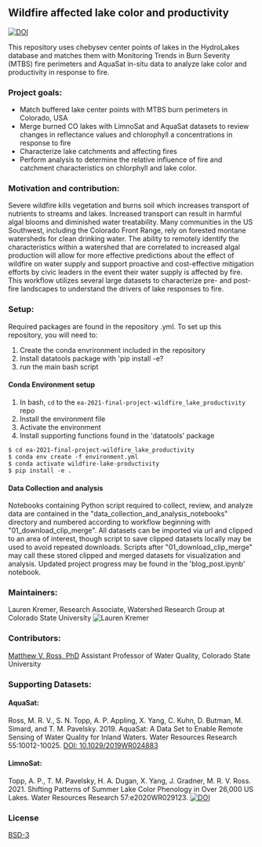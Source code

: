 
## Wildfire affected lake color and productivity
[![DOI](https://zenodo.org/badge/361258764.svg)](https://zenodo.org/badge/latestdoi/361258764)


This repository uses chebysev center points of lakes in the HydroLakes database and matches them with Monitoring Trends in Burn Severity (MTBS) fire perimeters and AquaSat in-situ data to analyze lake color and productivity in response to fire.

### Project goals:
    
   * Match buffered lake center points with MTBS burn perimeters in Colorado, USA
   * Merge burned CO lakes with LimnoSat and AquaSat datasets to review changes in reflectance values and chlorophyll a concentrations in response to fire
   * Characterize lake catchments and affecting fires
   * Perform analysis to determine the relative influence of fire and catchment characteristics on chlorphyll and lake color. 
    
### Motivation and contribution:
    
   Severe wildfire kills vegetation and burns soil which increases transport of nutrients to streams and lakes. 
Increased transport can result in harmful algal blooms and diminished water treatability. Many communities in the US Southwest, 
including the Colorado Front Range, rely on forested montane watersheds for clean drinking water. The ability to 
remotely identify the characteristics within a watershed that are correlated to increased algal production will allow 
for more effective predictions about the effect of wildfire on water supply and support proactive and cost-effective 
mitigation efforts by civic leaders in the event their water supply is affected by fire. This workflow utilizes several 
large datasets to characterize pre- and post-fire landscapes to understand the drivers of lake responses to fire.

### Setup:
    
   Required packages are found in the repository .yml. To set up this repository, you will need to:
   1. Create the conda envrironment included in the repository
   2. Install datatools package with 'pip install -e?
   3. run the main bash script
   
#### Conda Environment setup
    
  1. In bash, `cd` to the `ea-2021-final-project-wildfire_lake_productivity` repo
  2. Install the environment file
  3. Activate the environment
  4. Install supporting functions found in the 'datatools' package

```
$ cd ea-2021-final-project-wildfire_lake_productivity
$ conda env create -f environment.yml
$ conda activate wildfire-lake-productivity
$ pip install -e .

```
#### Data Collection  and analysis 

Notebooks containing Python script required to collect, review, and analyze data are contained in the "data_collection_and_analysis_notebooks" directory and numbered according to workflow beginning with "01_download_clip_merge".  All datasets can be imported via url and clipped to an area of interest, though script to save clipped datasets locally may be used to avoid repeated downloads. Scripts after "01_download_clip_merge" may call these stored clipped and merged datasets for visualization and analysis. Updated project progress may be found in the 'blog_post.ipynb' notebook.

### Maintainers:
Lauren Kremer, 
Research Associate, 
Watershed Research Group at Colorado State University
![Lauren Kremer](https://avatars.githubusercontent.com/u/70210769?v=4)
     
### Contributors:
[Matthew V. Ross, PhD](https://matthewrvross.com)
Assistant Professor of Water Quality, Colorado State University

### Supporting Datasets:

#### AquaSat:
Ross, M. R. V., S. N. Topp, A. P. Appling, X. Yang, C. Kuhn, D. Butman, M. Simard, and T. M. Pavelsky. 2019. AquaSat: A Data Set to Enable Remote Sensing of Water Quality for Inland Waters. Water Resources Research 55:10012-10025.
[DOI: 10.1029/2019WR024883](https://agupubs.onlinelibrary.wiley.com/doi/10.1029/2019WR024883)

#### LimnoSat:
Topp, A. P., T. M. Pavelsky, H. A. Dugan, X. Yang, J. Gradner, M. R. V. Ross. 2021. Shifting Patterns of Summer Lake Color Phenology in Over 26,000 US Lakes. Water Resources Research 57:e2020WR029123.
[![DOI](https://zenodo.org/badge/DOI/10.5281/zenodo.4139695.svg)](https://doi.org/10.5281/zenodo.4139695)

### License   

[BSD-3](https://github.com/earthlab/earthpy/blob/main/LICENSE)

